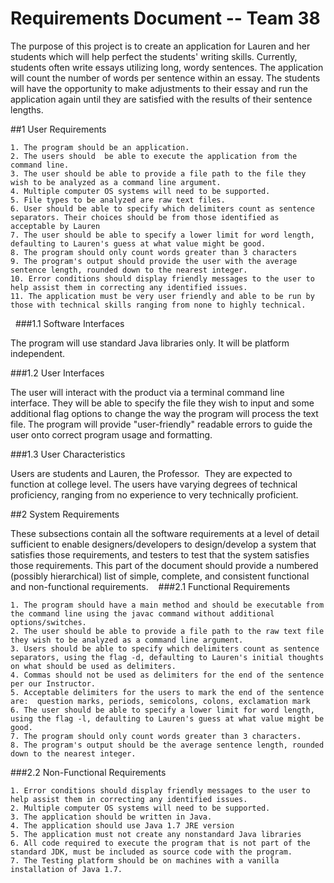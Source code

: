 # **Requirements Document -- Team 38**

The purpose of this project is to create an application for Lauren and her students which will help perfect the students' writing skills.  Currently, students often write essays utilizing long, wordy sentences.  The application will count the number of words per sentence within an essay.  The students will have the opportunity to make adjustments to their essay and run the application again until they are satisfied with the results of their sentence lengths.

##1 User Requirements

	1. The program should be an application.
	2. The users should  be able to execute the application from the command line.
	3. The user should be able to provide a file path to the file they wish to be analyzed as a command line argument.
	4. Multiple computer OS systems will need to be supported.
	5. File types to be analyzed are raw text files.
	6. User should be able to specify which delimiters count as sentence separators. Their choices should be from those identified as acceptable by Lauren
	7. The user should be able to specify a lower limit for word length, defaulting to Lauren's guess at what value might be good.
	8. The program should only count words greater than 3 characters
	9. The program's output should provide the user with the average sentence length, rounded down to the nearest integer.
	10. Error conditions should display friendly messages to the user to help assist them in correcting any identified issues.
	11. The application must be very user friendly and able to be run by those with technical skills ranging from none to highly technical.
 
###1.1 Software Interfaces

The program will use standard Java libraries only. It will be platform independent. 

###1.2 User Interfaces

The user will interact with the product via a terminal command line interface. They will be able to specify the file they wish to input and some additional flag options to change the way the program will process the text file. The program will provide "user-friendly" readable errors to guide the user onto correct program usage and formatting.

###1.3 User Characteristics

Users are students and Lauren, the Professor.  They are expected to function at college level. The users have varying degrees of technical proficiency, ranging from no experience to very technically proficient.

##2 System Requirements

These subsections contain all the software requirements at a level of detail sufficient to enable designers/developers to design/develop a system that satisfies those requirements, and testers to test that the system satisfies those requirements. This part of the document should provide a numbered (possibly hierarchical) list of simple, complete, and consistent functional and non-functional requirements. 
 
###2.1 Functional Requirements

	1. The program should have a main method and should be executable from the command line using the javac command without additional options/switches.
	2. The user should be able to provide a file path to the raw text file they wish to be analyzed as a command line argument.
	3. Users should be able to specify which delimiters count as sentence separators, using the flag -d, defaulting to Lauren's initial thoughts on what should be used as delimiters.
	4. Commas should not be used as delimiters for the end of the sentence per our Instructor.
	5. Acceptable delimiters for the users to mark the end of the sentence are:  question marks, periods, semicolons, colons, exclamation mark
	6. The user should be able to specify a lower limit for word length, using the flag -l, defaulting to Lauren's guess at what value might be good.
	7. The program should only count words greater than 3 characters.
	8. The program's output should be the average sentence length, rounded down to the nearest integer.


###2.2 Non-Functional Requirements

	1. Error conditions should display friendly messages to the user to help assist them in correcting any identified issues.
	2. Multiple computer OS systems will need to be supported.
	3. The application should be written in Java.
	4. The application should use Java 1.7 JRE version
	5. The application must not create any nonstandard Java libraries
	6. All code required to execute the program that is not part of the standard JDK, must be included as source code with the program.
	7. The Testing platform should be on machines with a vanilla installation of Java 1.7.


